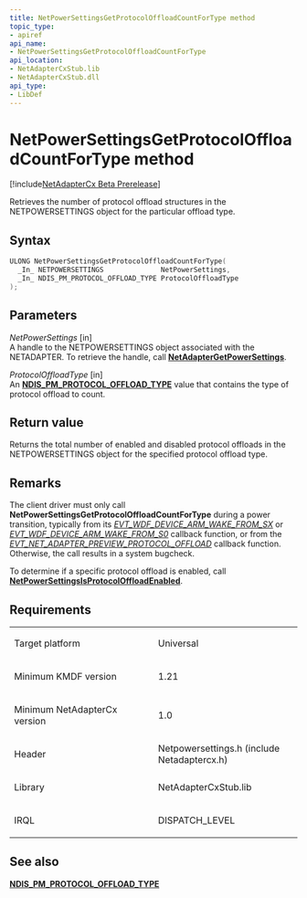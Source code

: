 ```yaml
---
title: NetPowerSettingsGetProtocolOffloadCountForType method
topic_type:
- apiref
api_name:
- NetPowerSettingsGetProtocolOffloadCountForType
api_location:
- NetAdapterCxStub.lib
- NetAdapterCxStub.dll
api_type:
- LibDef
---
```


# NetPowerSettingsGetProtocolOffloadCountForType method


[!include[NetAdapterCx Beta Prerelease](../netcx-beta-prerelease.md)]

Retrieves the number of protocol offload structures in the NETPOWERSETTINGS object for the particular offload type.

Syntax
------

```cpp
ULONG NetPowerSettingsGetProtocolOffloadCountForType(
  _In_ NETPOWERSETTINGS              NetPowerSettings,
  _In_ NDIS_PM_PROTOCOL_OFFLOAD_TYPE ProtocolOffloadType
);
```

Parameters
----------

*NetPowerSettings* [in]  
A handle to the NETPOWERSETTINGS object associated with the NETADAPTER. To retrieve the handle, call [**NetAdapterGetPowerSettings**](netadaptergetpowersettings.md).

*ProtocolOffloadType* [in]  
An [**NDIS_PM_PROTOCOL_OFFLOAD_TYPE**](https://msdn.microsoft.com/library/windows/hardware/ff566765) value that contains the type of protocol offload to count.

Return value
------------

Returns the total number of enabled and disabled protocol offloads in the NETPOWERSETTINGS object for the specified protocol offload type.

Remarks
-------

The client driver must only call **NetPowerSettingsGetProtocolOffloadCountForType** during a power transition, typically from its [*EVT_WDF_DEVICE_ARM_WAKE_FROM_SX*](https://msdn.microsoft.com/library/windows/hardware/ff540844) or [*EVT_WDF_DEVICE_ARM_WAKE_FROM_S0*](https://msdn.microsoft.com/library/windows/hardware/ff540843) callback function, or from the [*EVT_NET_ADAPTER_PREVIEW_PROTOCOL_OFFLOAD*](evt-net-adapter-preview-protocol-offload.md) callback function.  Otherwise, the call results in a system bugcheck.

To determine if a specific protocol offload is enabled, call [**NetPowerSettingsIsProtocolOffloadEnabled**](netpowersettingsisprotocoloffloadenabled.md).

Requirements
------------

<table>
<colgroup>
<col width="50%" />
<col width="50%" />
</colgroup>
<tbody>
<tr class="odd">
<td align="left"><p>Target platform</p></td>
<td align="left">Universal</td>
</tr>
<tr class="even">
<td align="left"><p>Minimum KMDF version</p></td>
<td align="left"><p>1.21</p></td>
</tr>
<tr class="odd">
<td align="left"><p>Minimum NetAdapterCx version</p></td>
<td align="left"><p>1.0</p></td>
</tr>
<tr class="even">
<td align="left"><p>Header</p></td>
<td align="left">Netpowersettings.h (include Netadaptercx.h)</td>
</tr>
<tr class="odd">
<td align="left"><p>Library</p></td>
<td align="left">NetAdapterCxStub.lib</td>
</tr>
<tr class="even">
<td align="left"><p>IRQL</p></td>
<td align="left"><p>DISPATCH_LEVEL</p></td>
</tr>
</tbody>
</table>

## See also


[**NDIS_PM_PROTOCOL_OFFLOAD_TYPE**](https://msdn.microsoft.com/library/windows/hardware/ff566765)

 

 






